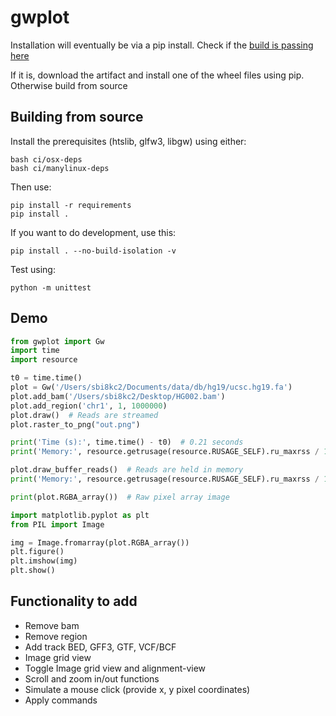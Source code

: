 gwplot
======

Installation will eventually be via a pip install. Check if the [build is passing here](https://github.com/kcleal/gwplot/actions)

If it is, download the artifact and install one of the wheel files using pip. Otherwise build from source

Building from source
--------------------

Install the prerequisites (htslib, glfw3, libgw) using either:
    
    bash ci/osx-deps
    bash ci/manylinux-deps

Then use:

    pip install -r requirements
    pip install .

If you want to do development, use this:

    pip install . --no-build-isolation -v

Test using:

    python -m unittest

Demo
----

```python
from gwplot import Gw
import time
import resource

t0 = time.time()
plot = Gw('/Users/sbi8kc2/Documents/data/db/hg19/ucsc.hg19.fa')
plot.add_bam('/Users/sbi8kc2/Desktop/HG002.bam')
plot.add_region('chr1', 1, 1000000)
plot.draw()  # Reads are streamed
plot.raster_to_png("out.png")

print('Time (s):', time.time() - t0)  # 0.21 seconds
print('Memory:', resource.getrusage(resource.RUSAGE_SELF).ru_maxrss / 1e6)  # 94 Mb

plot.draw_buffer_reads()  # Reads are held in memory
print('Memory:', resource.getrusage(resource.RUSAGE_SELF).ru_maxrss / 1e6)  # 304 Mb

print(plot.RGBA_array())  # Raw pixel array image

import matplotlib.pyplot as plt
from PIL import Image

img = Image.fromarray(plot.RGBA_array())
plt.figure()
plt.imshow(img)
plt.show()
```

Functionality to add
---------------------

- Remove bam
- Remove region
- Add track BED, GFF3, GTF, VCF/BCF
- Image grid view
- Toggle Image grid view and alignment-view
- Scroll and zoom in/out functions
- Simulate a mouse click (provide x, y pixel coordinates)
- Apply commands
